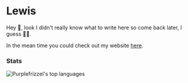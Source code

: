 # Lewis
Hey :wave:, look I didn't really know what to write here so come back later, I guess 🤷‍♂️.

In the mean time you could check out my website [here](https://purplefrizzel.com).

### Stats
<img src="https://github-readme-stats.vercel.app/api/top-langs?username=purplefrizzel&show_icons=true&theme=onedark&title_color=559cd3&text_color=ffffff&bg_color=141414&locale=en&layout=compact" alt="Purplefrizzel's top languages" />
